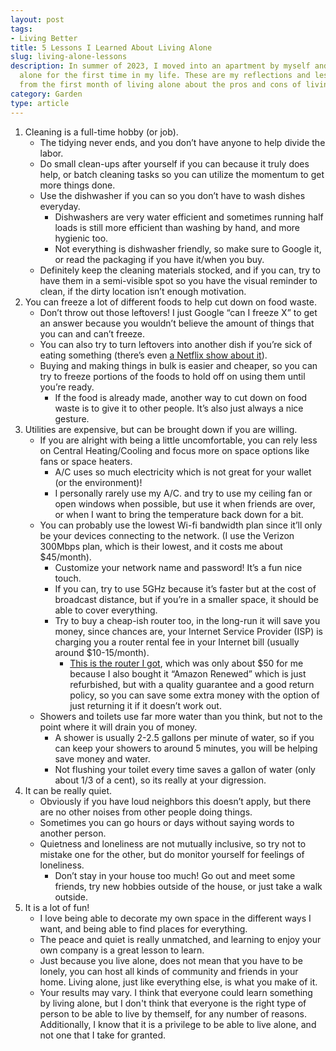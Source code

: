 ```yaml
---
layout: post
tags:
- Living Better
title: 5 Lessons I Learned About Living Alone
slug: living-alone-lessons
description: In summer of 2023, I moved into an apartment by myself and started living
  alone for the first time in my life. These are my reflections and lessons learned
  from the first month of living alone about the pros and cons of living alone.
category: Garden
type: article
---
```


1. Cleaning is a full-time hobby (or job).
    - The tidying never ends, and you don’t have anyone to help divide the labor.
    - Do small clean-ups after yourself if you can because it truly does help, or batch cleaning tasks so you can utilize the momentum to get more things done.
    - Use the dishwasher if you can so you don’t have to wash dishes everyday.
        - Dishwashers are very water efficient and sometimes running half loads is still more efficient than washing by hand, and more hygienic too.
        - Not everything is dishwasher friendly, so make sure to Google it, or read the packaging if you have it/when you buy.
    - Definitely keep the cleaning materials stocked, and if you can, try to have them in a semi-visible spot so you have the visual reminder to clean, if the dirty location isn’t enough motivation.
2. You can freeze a lot of different foods to help cut down on food waste.
    - Don’t throw out those leftovers! I just Google “can I freeze X” to get an answer because you wouldn’t believe the amount of things that you can and can’t freeze.
    - You can also try to turn leftovers into another dish if you’re sick of eating something (there’s even [a Netflix show about it](https://www.imdb.com/title/tt13563634/)).
    - Buying and making things in bulk is easier and cheaper, so you can try to freeze portions of the foods to hold off on using them until you’re ready.
        - If the food is already made, another way to cut down on food waste is to give it to other people. It’s also just always a nice gesture.
3. Utilities are expensive, but can be brought down if you are willing.
    - If you are alright with being a little uncomfortable, you can rely less on Central Heating/Cooling and focus more on space options like fans or space heaters.
        - A/C uses so much electricity which is not great for your wallet (or the environment)!
        - I personally rarely use my A/C. and try to use my ceiling fan or open windows when possible, but use it when friends are over, or when I want to bring the temperature back down for a bit.
    - You can probably use the lowest Wi-fi bandwidth plan since it’ll only be your devices connecting to the network. (I use the Verizon 300Mbps plan, which is their lowest, and it costs me about $45/month).
        - Customize your network name and password! It’s a fun nice touch.
        - If you can, try to use 5GHz because it’s faster but at the cost of broadcast distance, but if you’re in a smaller space, it should be able to cover everything.
        - Try to buy a cheap-ish router too, in the long-run it will save you money, since chances are, your Internet Service Provider (ISP) is charging you a router rental fee in your Internet bill (usually around $10-15/month).
            - [This is the router I got](https://www.amazon.com/dp/B08C3YBBHM), which was only about $50 for me because I also bought it “Amazon Renewed” which is just refurbished, but with a quality guarantee and a good return policy, so you can save some extra money with the option of just returning it if it doesn’t work out.
    - Showers and toilets use far more water than you think, but not to the point where it will drain you of money.
        - A shower is usually 2-2.5 gallons per minute of water, so if you can keep your showers to around 5 minutes, you will be helping save money and water.
        - Not flushing your toilet every time saves a gallon of water (only about 1/3 of a cent), so its really at your digression.
4. It can be really quiet.
    - Obviously if you have loud neighbors this doesn’t apply, but there are no other noises from other people doing things.
    - Sometimes you can go hours or days without saying words to another person.
    - Quietness and loneliness are not mutually inclusive, so try not to mistake one for the other, but do monitor yourself for feelings of loneliness.
        - Don’t stay in your house too much! Go out and meet some friends, try new hobbies outside of the house, or just take a walk outside.
5. It is a lot of fun!
    - I love being able to decorate my own space in the different ways I want, and being able to find places for everything.
    - The peace and quiet is really unmatched, and learning to enjoy your own company is a great lesson to learn.
    - Just because you live alone, does not mean that you have to be lonely, you can host all kinds of community and friends in your home. Living alone, just like everything else, is what you make of it.
    - Your results may vary. I think that everyone could learn something by living alone, but I don't think that everyone is the right type of person to be able to live by themself, for any number of reasons. Additionally, I know that it is a privilege to be able to live alone, and not one that I take for granted.